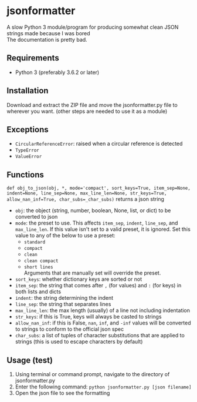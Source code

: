 # jsonformatter
A slow Python 3 module/program for producing somewhat clean JSON strings made because I was bored<br>
The documentation is pretty bad.

Requirements
--------------
- Python 3 (preferably 3.6.2 or later)

Installation
--------------
Download and extract the ZIP file and move the jsonformatter.py file to wherever you want. (other steps are needed to use it as a module)

Exceptions
--------------
- `CircularReferenceError`: raised when a circular reference is detected
- `TypeError`
- `ValueError`

Functions
--------------
`def obj_to_json(obj, *, mode='compact', sort_keys=True, item_sep=None, indent=None, line_sep=None, max_line_len=None, str_keys=True, allow_nan_inf=True, char_subs=_char_subs)`
returns a json string
- `obj`: the object (string, number, boolean, None, list, or dict) to be converted to json
- `mode`: the preset to use. This affects `item_sep`, `indent`, `line_sep`, and `max_line_len`. If this value isn't set to a valid preset, it is ignored. 
  Set this value to any of the below to use a preset:
  - `standard`
  - `compact`
  - `clean`
  - `clean compact`
  - `short lines`
<br>Arguments that are manually set will override the preset.
- `sort_keys`: whether dictionary keys are sorted or not
- `item_sep`: the string that comes after `,` (for values) and `:` (for keys) in both lists and dicts
- `indent`: the string determining the indent
- `line_sep`: the string that separates lines
- `max_line_len`: the max length (usually) of a line not including indentation
- `str_keys`: if this is True, keys will always be casted to strings
- `allow_nan_inf`: if this is False, `nan`, `inf`, and `-inf` values will be converted to strings to conform to the official json spec
- `char_subs`: a list of tuples of character substitutions that are applied to strings (this is used to escape characters by default)

Usage (test)
--------------
1. Using terminal or command prompt, navigate to the directory of jsonformatter.py
2. Enter the following command: `python jsonformatter.py [json filename]`
3. Open the json file to see the formatting
